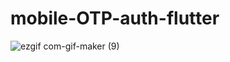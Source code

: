 # mobile-OTP-auth-flutter

![ezgif com-gif-maker (9)](https://user-images.githubusercontent.com/57759633/184276217-5e518636-f146-4edc-bbed-05ac74bf5b38.gif)
